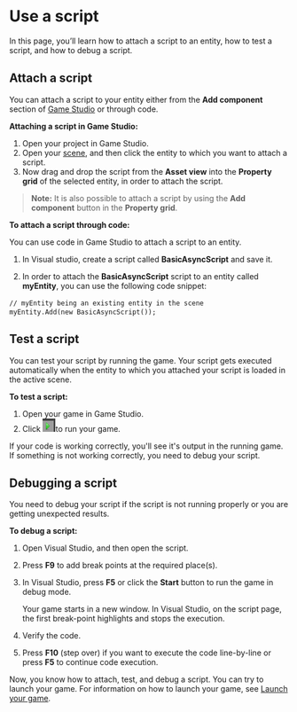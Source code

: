 # Use a script

In this page, you’ll learn how to attach a script to an entity, how to test a script, and how to debug a script.

## Attach a script

You can attach a script to your entity either from the **Add component** section of [Game Studio](xref:game-studio) or through code.

**Attaching a script in Game Studio:**

1. Open your project in Game Studio.
2. Open your [scene](xref:scene), and then click the entity to which you want to attach a script.
3. Now drag and drop the script from the **Asset view** into the **Property grid** of the selected entity, in order to attach the script.
   
> **Note:** It is also possible to attach a script by using the **Add component** button in the **Property grid**.

**To attach a script through code:**

You can use code in Game Studio to attach a script to an entity.

1. In Visual studio, create a script called **BasicAsyncScript** and save it.

2. In order to attach the **BasicAsyncScript** script to an entity called **myEntity**, you can use the following code snippet:

```Code: 
// myEntity being an existing entity in the scene
myEntity.Add(new BasicAsyncScript());
```

## Test a script

You can test your script by running the game. Your script gets executed automatically when the entity to which you attached your script is loaded in the active scene.

**To test a script:**

1. Open your game in Game Studio.
2. Click ![Play icon](media/use-a-script-play-icon.png)to run your game.

If your code is working correctly, you'll see it's output in the running game. If something is not working correctly, you need to debug your script.

## Debugging a script

You need to debug your script if the script is not running properly or you are getting unexpected results.

**To debug a script:**

1. Open Visual Studio, and then open the script.

2. Press **F9** to add break points at the required place(s).

3. In Visual Studio, press **F5** or click the **Start** button to run the game in debug mode.

   Your game starts in a new window. In Visual Studio, on the script page, the first break-point highlights and stops the execution.
   
4. Verify the code.
5. Press **F10** (step over) if you want to execute the code line-by-line or press **F5** to continue code execution.

Now, you know how to attach, test, and debug a script. You can try to launch your game. For information on how to launch your game, see [Launch your game](launch-your-game.md).
